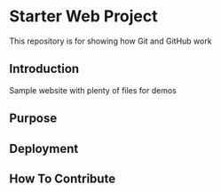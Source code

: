 # Starter Web Project

This repository is for showing how Git and GitHub work

## Introduction

Sample website with plenty of files for demos

## Purpose

## Deployment


## How To Contribute